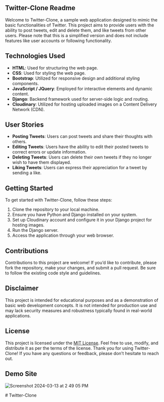 ## Twitter-Clone Readme
Welcome to Twitter-Clone, a sample web application designed to mimic the basic functionalities of Twitter. This project aims to provide users with the ability to post tweets, edit and delete them, and like tweets from other users. Please note that this is a simplified version and does not include features like user accounts or following functionality.
## Technologies Used
- **HTML**: Used for structuring the web page.
- **CSS**: Used for styling the web page.
- **Bootstrap**: Utilized for responsive design and additional styling components.
- **JavaScript / JQuery**: Employed for interactive elements and dynamic content.
- **Django**: Backend framework used for server-side logic and routing.
- **Cloudinary**: Utilized for hosting uploaded images on a Content Delivery Network (CDN).
## User Stories
- **Posting Tweets**: Users can post tweets and share their thoughts with others.
- **Editing Tweets**: Users have the ability to edit their posted tweets to correct errors or update information.
- **Deleting Tweets**: Users can delete their own tweets if they no longer wish to have them displayed.
- **Liking Tweets**: Users can express their appreciation for a tweet by sending a like.
## Getting Started
To get started with Twitter-Clone, follow these steps:
1. Clone the repository to your local machine.
2. Ensure you have Python and Django installed on your system.
3. Set up Cloudinary account and configure it in your Django project for hosting images.
4. Run the Django server.
5. Access the application through your web browser.
## Contributions
Contributions to this project are welcome! If you’d like to contribute, please fork the repository, make your changes, and submit a pull request. Be sure to follow the existing code style and guidelines.
## Disclaimer
This project is intended for educational purposes and as a demonstration of basic web development concepts. It is not intended for production use and may lack security measures and robustness typically found in real-world applications.
## License
This project is licensed under the [MIT License](LICENSE). Feel free to use, modify, and distribute it as per the terms of the license.
Thank you for using Twitter-Clone! If you have any questions or feedback, please don’t hesitate to reach out.
## Demo Site
![Screenshot 2024-03-13 at 2 49 05 PM](https://github.com/Karthi905968/Twitter-Clone/assets/144101745/a10e2af0-5366-40d7-8b9d-68907f2d91e9)








#   T w i t t e r - C l o n e  
 